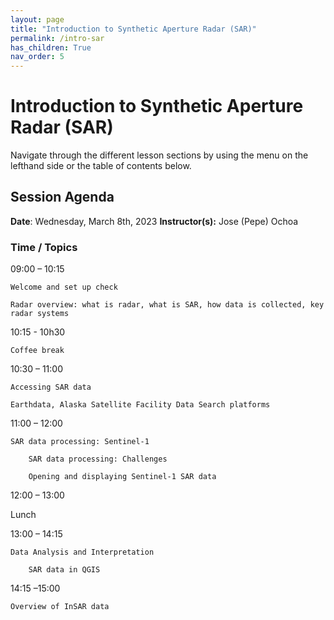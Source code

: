 ```yaml
---
layout: page
title: "Introduction to Synthetic Aperture Radar (SAR)"
permalink: /intro-sar
has_children: True
nav_order: 5
---
```


# Introduction to Synthetic Aperture Radar (SAR)
Navigate through the different lesson sections by using the menu on the lefthand side or the table of contents below.

## Session Agenda
**Date**: Wednesday, March 8th, 2023
**Instructor(s):** Jose (Pepe) Ochoa

### Time / Topics
09:00 – 10:15
	
    Welcome and set up check

    Radar overview: what is radar, what is SAR, how data is collected, key radar systems

10:15 - 10h30
	
    Coffee break

10:30 – 11:00
	
    Accessing SAR data

    Earthdata, Alaska Satellite Facility Data Search platforms

11:00 – 12:00
	
    SAR data processing: Sentinel-1

        SAR data processing: Challenges

        Opening and displaying Sentinel-1 SAR data

12:00 – 13:00
	
Lunch

13:00 – 14:15
	
    Data Analysis and Interpretation

        SAR data in QGIS

14:15 –15:00
	
    Overview of InSAR data
